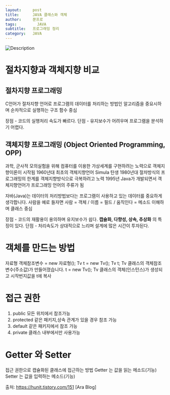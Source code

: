 ```yaml
---
layout:     post
title:      JAVA 클래스와 객체
author:     쭌프로
tags: 		  JAVA
subtitle:   프로그래밍 정리
category:   JAVA
---
```

<!-- Start Writing Below in Markdown -->

![Description](https://alalstjr.github.io/jjunpro.github.io/img/java_bg.png)

# 절차지향과 객체지향 비교

## 절차지향 프로그래밍

C언어가 절차지향 언어로 프로그램의 데이터를 처리하는 방법인 알고리즘을 중요시하며 순차적으로 실행하는 구조 함수 중심

장점 - 코드의 실행처리 속도가 빠르다.
단점 - 유지보수가 어려우며 프로그램을 분석하기 어렵다.

## 객체지향 프로그래밍 (Object Oriented Programming, OPP)

과학, 군사적 모의실험을 위해 컴퓨터를 이용한 가상세계를 구현하려는 노력으로 객체지향이론이 시작됨
1960년대 최초의 객체지향언어 Simula 탄생
1980년대 절차방식의 프로그래밍의 한계를 객체지향방식으로 극복하려고 노력
1995년 Java가 개발되면서 객체지향언어가 프로그래밍 언어의 주류가 됨

자바(Java)는 데이터의 처리방법보다는 프로그램이 사용하고 있는 데이터를 중요하게 생각합니다.
사람을 예로 들자면 사람 = 객체 / 이름 = 필드 / 움직인다 = 메소드 이해하며 클래스 중심

장점 - 코드의 재활용이 용의하며 유지보수가 쉽다. <b>캡슐화, 다향성, 상속, 추상화</b> 의 특징이 있다.
단점 - 처리속도가 상대적으로 느리며 설계에 많은 시간이 투자된다.

# 객체를 만드는 방법

자료형 객체참조변수 = new 자료형();
Tv t = new Tv(); 
Tv t; Tv 클래스의 객체참조변수(주소값)가 만들어졌습니다.
t = new Tv(); Tv 클래스의 객체(인스턴스)가 생성되고 시작번지값을 t에 복사

# 접근 권한

1. public 모든 위치에서 참조가능
2. protected 같은 패키지,상속 관계가 있을 경우 참조 가능
3. default 같은 패키지에서 참조 가능
4. private 클래스 내부에서만 사용가능

# Getter 와 Setter

접근 권한으로 캡슐화된 클래스에 접근하는 방법
Getter 는 값을 읽는 메소드(기능)
Setter 는 값을 입력하는 메소드(기능)

<script src="https://gist.github.com/alalstjr/58847efe947d966e44aa9990049350a5.js"></script>

출처: https://hunit.tistory.com/151 [Ara Blog]
